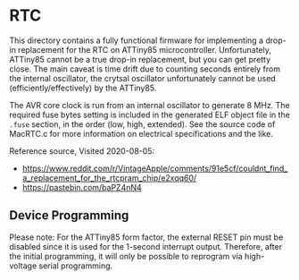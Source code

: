 # RTC

This directory contains a fully functional firmware for implementing a
drop-in replacement for the RTC on ATTiny85 microcontroller.
Unfortunately, ATTiny85 cannot be a true drop-in replacement, but you
can get pretty close.  The main caveat is time drift due to counting
seconds entirely from the internal oscillator, the crytsal oscillator
unfortunately cannot be used (efficiently/effectively) by the
ATTiny85.

The AVR core clock is run from an internal oscillator to generate 8
MHz.  The required fuse bytes setting is included in the generated ELF
object file in the `.fuse` section, in the order (low, high,
extended).  See the source code of MacRTC.c for more information on
electrical specifications and the like.

Reference source, Visited 2020-08-05:

* https://www.reddit.com/r/VintageApple/comments/91e5cf/couldnt_find_a_replacement_for_the_rtcpram_chip/e2xqq60/
* https://pastebin.com/baPZ4nN4

## Device Programming

Please note: For the ATTiny85 form factor, the external RESET pin must
be disabled since it is used for the 1-second interrupt output.
Therefore, after the initial programming, it will only be possible to
reprogram via high-voltage serial programming.
